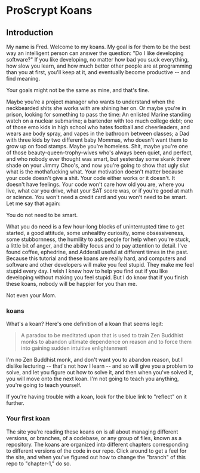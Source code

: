 # ProScrypt Koans

## Introduction

My name is Fred. Welcome to my koans. My goal is for them to be the best way an intelligent person can answer the question: "Do I like developing software?" If you like developing, no matter how bad you suck everything, how slow you learn, and how much better other people are at programming than you at first, you'll keep at it, and eventually become productive -- and find meaning.

Your goals might not be the same as mine, and that's fine.

Maybe you're a project manager who wants to understand when the neckbearded shits she works with are shining her on. Or maybe you're in prison, looking for something to pass the time: An enlisted Marine standing watch on a nuclear submarine; a bartender with too much college debt; one of those emo kids in high school who hates football and cheerleaders, and wears axe body spray, and vapes in the bathroom between classes; a Dad with three kids by two different baby Mommas, who doesn't want them to grow up on food stamps. Maybe you're homeless. Shit, maybe you're one of those beauty-queen-trophy-wives who's always been quiet, and perfect, and who nobody ever thought was smart, but yesterday some skank threw shade on your Jimmy Choo's, and now you're going to show that ugly slut what is the mothafucking what. Your motivation doesn't matter because your code doesn't give a shit. Your code either works or it doesn't. It doesn't have feelings. Your code won't care how old you are, where you live, what car you drive, what your SAT score was, or if you're good at math or science. You won't need a credit card and you won't need to be smart. Let me say that again:

You do not need to be smart.

What you do need is a few hour-long blocks of uninterrupted time to get started, a good attitude, some unhealthy curiosity, some obsessiveness, some stubbornness, the humility to ask people for help when you're stuck, a little bit of anger, and the ability focus and to pay attention to detail. I've found coffee, ephedrine, and Adderall useful at different times in the past. Because this tutorial and these koans are really hard, and computers and software and other developers will make you feel stupid. They make me feel stupid every day. I wish I knew how to help you find out if you like developing without making you feel stupid. But I do know that if you finish these koans, nobody will be happier for you than me.

Not even your Mom.

### koans

What's a koan? Here's one definition of a koan that seems legit:

> A paradox to be meditated upon that is used to train Zen Buddhist monks to abandon ultimate dependence on reason and to force them into gaining sudden intuitive enlightenment

I'm no Zen Buddhist monk, and don't want you to abandon reason, but I dislike lecturing -- that's not how I learn -- and so will give you a problem to solve, and let you figure out how to solve it, and then when you've solved it, you will move onto the next koan. I'm not going to teach you anything, you're going to teach yourself.

If you're having trouble with a koan, look for the blue link to "reflect" on it further.

### Your first koan

The site you're reading these koans on is all about managing different versions, or branches, of a codebase, or any group of files, known as a repository. The koans are organized into different chapters corresponding to different versions of the code in our repo. Click around to get a feel for the site, and when you've figured out how to change the "branch" of this repo to "chapter-1," do so.  
